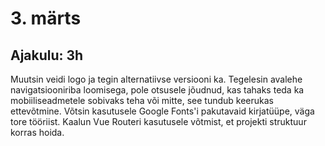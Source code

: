 # 3. märts
## Ajakulu: 3h
Muutsin veidi logo ja tegin alternatiivse versiooni ka. Tegelesin avalehe navigatsiooniriba loomisega, pole otsusele jõudnud, kas tahaks teda ka mobiiliseadmetele sobivaks teha või mitte, see tundub keerukas ettevõtmine. Võtsin kasutusele Google Fonts'i pakutavaid kirjatüüpe, väga tore tööriist. Kaalun Vue Routeri kasutusele võtmist, et projekti struktuur korras hoida.